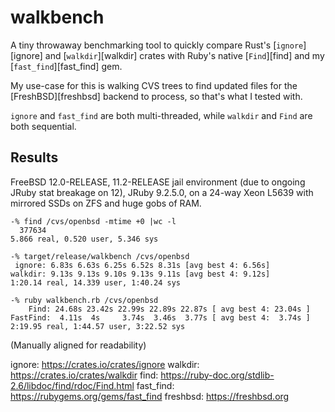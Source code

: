 # walkbench

A tiny throwaway benchmarking tool to quickly compare Rust's [`ignore`][ignore]
and [`walkdir`][walkdir] crates with Ruby's native [`Find`][find] and my
[`fast_find`][fast_find] gem.

My use-case for this is walking CVS trees to find updated files for
the [FreshBSD][freshbsd] backend to process, so that's what I tested with.

`ignore` and `fast_find` are both multi-threaded, while `walkdir` and `Find` are
both sequential.


## Results

FreeBSD 12.0-RELEASE, 11.2-RELEASE jail environment (due to ongoing JRuby stat
breakage on 12), JRuby 9.2.5.0, on a 24-way Xeon L5639 with mirrored SSDs on
ZFS and huge gobs of RAM.

```
-% find /cvs/openbsd -mtime +0 |wc -l
  377634
5.866 real, 0.520 user, 5.346 sys

-% target/release/walkbench /cvs/openbsd
 ignore: 6.83s 6.63s 6.25s 6.52s 8.31s [avg best 4: 6.56s]
walkdir: 9.13s 9.13s 9.10s 9.13s 9.11s [avg best 4: 9.12s]
1:20.14 real, 14.339 user, 1:40.24 sys

-% ruby walkbench.rb /cvs/openbsd
    Find: 24.68s 23.42s 22.99s 22.89s 22.87s [ avg best 4: 23.04s ]
FastFind:  4.11s  4s     3.74s  3.46s  3.77s [ avg best 4:  3.74s ]
2:19.95 real, 1:44.57 user, 3:22.52 sys
```

(Manually aligned for readability)


ignore: https://crates.io/crates/ignore
walkdir: https://crates.io/crates/walkdir
find: https://ruby-doc.org/stdlib-2.6/libdoc/find/rdoc/Find.html
fast_find: https://rubygems.org/gems/fast_find
freshbsd: https://freshbsd.org
